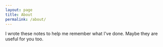 ```yaml
---
layout: page
title: About
permalink: /about/
---
```


I wrote these notes to help me remember what I've done. Maybe they are useful for you too. 
